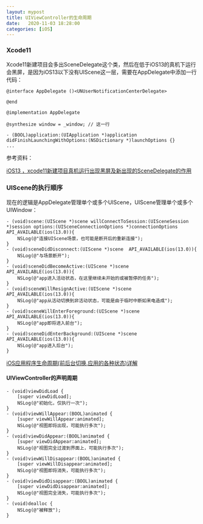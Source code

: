 ```yaml
---
layout: mypost
title: UIViewController的生命周期
date:   2020-11-03 18:28:00
categories: [iOS]
---
```


### Xcode11

Xcode11新建项目会多出SceneDelegate这个类，然后在低于iOS13的真机下运行会黑屏，是因为iOS13以下没有UIScene这一层，需要在AppDelegate中添加一行代码：

```objc
@interface AppDelegate ()<UNUserNotificationCenterDelegate>

@end

@implementation AppDelegate

@synthesize window = _window; // 这一行

- (BOOL)application:(UIApplication *)application didFinishLaunchingWithOptions:(NSDictionary *)launchOptions {}
...
```

参考资料：

[iOS13 ，xcode11新建项目真机运行出现黑屏及新出现的SceneDelegate的作用](https://www.jianshu.com/p/95533368e4f9)

### UIScene的执行顺序

现在的逻辑是AppDelegate管理单个或多个UIScene，UIScene管理单个或多个UIWindow：

```objc
- (void)scene:(UIScene *)scene willConnectToSession:(UISceneSession *)session options:(UISceneConnectionOptions *)connectionOptions  API_AVAILABLE(ios(13.0)){
    NSLog(@"连接UIScene场景，也可能是断开后的重新连接");
}
- (void)sceneDidDisconnect:(UIScene *)scene  API_AVAILABLE(ios(13.0)){
    NSLog(@"与场景断开");
}
- (void)sceneDidBecomeActive:(UIScene *)scene  API_AVAILABLE(ios(13.0)){
    NSLog(@"app进入活动状态，在这里继续未开始的或被暂停的任务");
}
- (void)sceneWillResignActive:(UIScene *)scene  API_AVAILABLE(ios(13.0)){
    NSLog(@"app从活动切换到非活动状态，可能是由于临时中断如来电造成");
}
- (void)sceneWillEnterForeground:(UIScene *)scene  API_AVAILABLE(ios(13.0)){
    NSLog(@"app即将进入前台");
}
- (void)sceneDidEnterBackground:(UIScene *)scene  API_AVAILABLE(ios(13.0)){
    NSLog(@"app进入后台");
}
```

[iOS应用程序生命周期(前后台切换,应用的各种状态)详解](https://blog.csdn.net/totogo2010/article/details/8048652)

#### UIViewController的声明周期

```objc
- (void)viewDidLoad {
    [super viewDidLoad];
    NSLog(@"初始化，仅执行一次");
}
- (void)viewWillAppear:(BOOL)animated {
    [super viewWillAppear:animated];
    NSLog(@"视图即将出现，可能执行多次");
}
- (void)viewDidAppear:(BOOL)animated {
    [super viewDidAppear:animated];
    NSLog(@"视图完全过渡到界面上，可能执行多次");
}
- (void)viewWillDisappear:(BOOL)animated {
    [super viewWillDisappear:animated];
    NSLog(@"视图即将消失，可能执行多次");
}
- (void)viewDidDisappear:(BOOL)animated {
    [super viewDidDisappear:animated];
    NSLog(@"视图完全消失，可能执行多次");
}
- (void)dealloc {
    NSLog(@"被释放");
}
```

